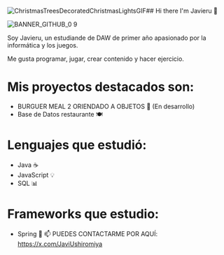 ![ChristmasTreesDecoratedChristmasLightsGIF](https://github.com/user-attachments/assets/a92b0e2a-b6b4-4188-82a1-123a6d5bffa4)## Hi there I'm Javieru 👋

![BANNER_GITHUB_0 9](https://github.com/user-attachments/assets/df7afba1-62a5-431e-a9a3-6bd0716004ee)


Soy Javieru, un estudiande de DAW de primer año apasionado por la informática y los juegos.

Me gusta programar, jugar, crear contenido y hacer ejercicio.

# Mis proyectos destacados son:
- BURGUER MEAL 2 ORIENDADO A OBJETOS 🍔 (En desarrollo)
- Base de Datos restaurante 🍽

# Lenguajes que estudió:
- Java ☕
- JavaScript 💡
- SQL 📊

# Frameworks que estudio:

- Spring 🌳
📫 PUEDES CONTACTARME POR AQUÍ:
https://x.com/JaviUshiromiya
